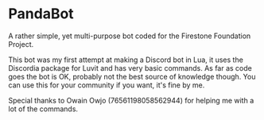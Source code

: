 # PandaBot
A rather simple, yet multi-purpose bot coded for the Firestone Foundation Project. 

This bot was my first attempt at making a Discord bot in Lua, it uses the Discordia package for Luvit and has very basic commands. As far as code goes the bot is OK, probably not the best source of knowledge though. You can use this for your community if you want, it's fine by me.

Special thanks to Owain Owjo (76561198058562944) for helping me with a lot of the commands.

